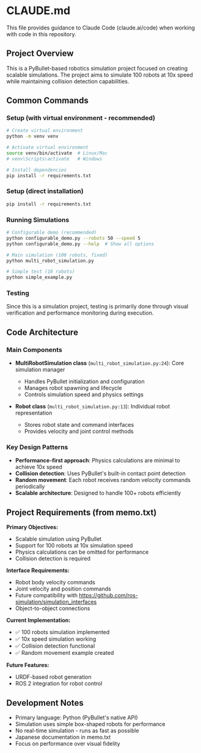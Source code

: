 # CLAUDE.md

This file provides guidance to Claude Code (claude.ai/code) when working with code in this repository.

## Project Overview

This is a PyBullet-based robotics simulation project focused on creating scalable simulations. The project aims to simulate 100 robots at 10x speed while maintaining collision detection capabilities.

## Common Commands

### Setup (with virtual environment - recommended)
```bash
# Create virtual environment
python -m venv venv

# Activate virtual environment
source venv/bin/activate  # Linux/Mac
# venv\Scripts\activate   # Windows

# Install dependencies
pip install -r requirements.txt
```

### Setup (direct installation)
```bash
pip install -r requirements.txt
```

### Running Simulations
```bash
# Configurable demo (recommended)
python configurable_demo.py --robots 50 --speed 5
python configurable_demo.py --help  # Show all options

# Main simulation (100 robots, fixed)
python multi_robot_simulation.py

# Simple test (10 robots)
python simple_example.py
```

### Testing
Since this is a simulation project, testing is primarily done through visual verification and performance monitoring during execution.

## Code Architecture

### Main Components

- **MultiRobotSimulation class** (`multi_robot_simulation.py:24`): Core simulation manager
  - Handles PyBullet initialization and configuration
  - Manages robot spawning and lifecycle
  - Controls simulation speed and physics settings
  
- **Robot class** (`multi_robot_simulation.py:13`): Individual robot representation  
  - Stores robot state and command interfaces
  - Provides velocity and joint control methods
  
### Key Design Patterns

- **Performance-first approach**: Physics calculations are minimal to achieve 10x speed
- **Collision detection**: Uses PyBullet's built-in contact point detection
- **Random movement**: Each robot receives random velocity commands periodically
- **Scalable architecture**: Designed to handle 100+ robots efficiently

## Project Requirements (from memo.txt)

**Primary Objectives:**
- Scalable simulation using PyBullet  
- Support for 100 robots at 10x simulation speed
- Physics calculations can be omitted for performance
- Collision detection is required

**Interface Requirements:**
- Robot body velocity commands
- Joint velocity and position commands  
- Future compatibility with https://github.com/ros-simulation/simulation_interfaces
- Object-to-object connections

**Current Implementation:**
- ✅ 100 robots simulation implemented
- ✅ 10x speed simulation working
- ✅ Collision detection functional
- ✅ Random movement example created

**Future Features:**
- URDF-based robot generation
- ROS 2 integration for robot control

## Development Notes

- Primary language: Python (PyBullet's native API)
- Simulation uses simple box-shaped robots for performance
- No real-time simulation - runs as fast as possible
- Japanese documentation in memo.txt
- Focus on performance over visual fidelity